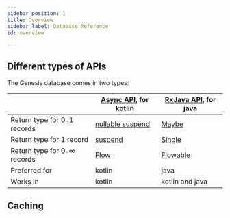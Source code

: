 ```yaml
---
sidebar_position: 1
title: Overview
sidebar_label: Database Reference
id: overview

---
```



## Different types of APIs

The Genesis database comes in two types:  

|                              | [Async API](../async), for kotlin             | [RxJava API](../rxjava), for java |
|------------------------------|-----------------------------------------------|-----------------------------------|
| Return type for 0..1 records | [nullable suspend](../async#nullable-suspend) | [Maybe](../rxjava#maybe)          |
| Return type for 1 record     | [suspend](../async#suspend)                   | [Single](../rxjava#single)        |
| Return type for 0..∞ records | [Flow](../async#flow)                         | [Flowable](../rxjava#flowable)    |
| Preferred for                | kotlin                                        | java                              |
| Works in                     | kotlin                                        | kotlin and java                   |

## Caching 

